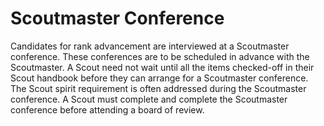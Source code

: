# Scoutmaster Conference

Candidates for rank advancement are interviewed at a Scoutmaster conference. These conferences are to be scheduled in advance with the Scoutmaster. A Scout need not wait until all the items checked-off in their Scout handbook before they can arrange for a Scoutmaster conference. The Scout spirit requirement is often addressed during the Scoutmaster conference. A Scout must complete and complete the Scoutmaster conference before attending a board of review.
